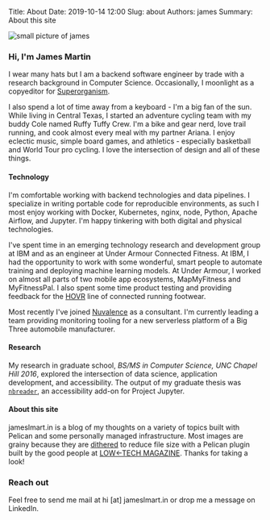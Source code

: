 Title: About
Date: 2019-10-14 12:00
Slug: about
Authors: james
Summary: About this site

![small picture of james]({static}../immune_images/self2.png)  
### Hi, I'm James Martin
I wear many hats but I am a backend software engineer by trade with a research background in Computer Science. Occasionally, I moonlight as a copyeditor for [Superorganism](https://superorg.ca).

I also spend a lot of time away from a keyboard - I'm a big fan of the sun. While living in Central Texas, I started an adventure cycling team with my buddy Cole named Ruffy Tuffy Crew. I'm a bike and gear nerd, love trail running, and cook almost every meal with my partner Ariana. I enjoy eclectic music, simple board games, and athletics - especially basketball and World Tour pro cycling. I love the intersection of design and all of these things.

#### Technology
I'm comfortable working with backend technologies and data pipelines. I specialize in writing portable code for reproducible environments, as such I most enjoy working with Docker, Kubernetes, nginx, node, Python, Apache Airflow, and Jupyter. I'm happy tinkering with both digital and physical technologies.

I've spent time in an emerging technology research and development group at IBM and as an engineer at Under Armour Connected Fitness. At IBM, I had the opportunity to work with some wonderful, smart people to automate training and deploying machine learning models. At Under Armour, I worked on almost all parts of two mobile app ecosystems, MapMyFitness and MyFitnessPal. I also spent some time product testing and providing feedback for the [HOVR](https://www.runnersworld.com/uk/gear/shoes/a25917965/under-armour-hovr-infinite-review/) line of connected running footwear.

Most recently I've joined [Nuvalence](https://nuvalence.io/) as a consultant. I'm currently leading a team providing monitoring tooling for a new serverless  platform of a Big Three automobile manufacturer.

#### Research
My research in graduate school, _BS/MS in Computer Science, UNC Chapel Hill 2016_, explored the intersection of data science, application development, and accessibility. The output of my graduate thesis was [`nbreader`](https://jameslmartin.github.io/jupyter-a11y/), an accessibility add-on for Project Jupyter.

#### About this site
jameslmart.in is a blog of my thoughts on a variety of topics built with Pelican and some personally managed infrastructure. Most images are grainy because they are [dithered](https://en.wikipedia.org/wiki/Dither) to reduce file size with a Pelican plugin built by the good people at [LOW&larr;TECH MAGAZINE](https://solar.lowtechmagazine.com/). Thanks for taking a look!

### Reach out
Feel free to send me mail at hi [at] jameslmart.in or drop me a message on LinkedIn.
